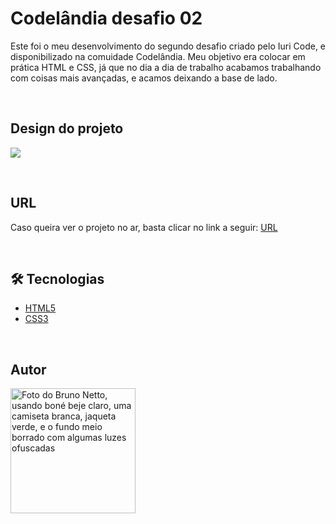 # Codelândia desafio 02
Este foi o meu desenvolvimento do segundo desafio criado pelo Iuri Code, e disponibilizado na comuidade Codelândia.
Meu objetivo era colocar em prática HTML e CSS, já que no dia a dia de trabalho acabamos trabalhando com coisas mais avançadas, e acamos deixando a base de lado.

</br>

## Design do projeto
![](https://github.com/nettobruno/codelandia-desafio-02/assets/38847034/45f2c5e1-16c5-427f-ab86-ae0367340b68)

</br>

## URL

Caso queira ver o projeto no ar, basta clicar no link a seguir: [URL](https://codelandia-desafio-02-nettobruno.vercel.app/)

</br>

## 🛠 Tecnologias

- [HTML5](https://developer.mozilla.org/pt-BR/docs/Web/HTML)
- [CSS3](https://developer.mozilla.org/pt-BR/docs/Web/CSS)

</br>

## Autor

<a href="https://www.linkedin.com/in/bruno-netto-77434b187/">
  <img src="https://avatars.githubusercontent.com/u/38847034?v=4" width="200px" alt="Foto do Bruno Netto, usando boné beje claro, uma camiseta branca, jaqueta verde, e o fundo meio borrado com algumas luzes ofuscadas"/>
</a>

